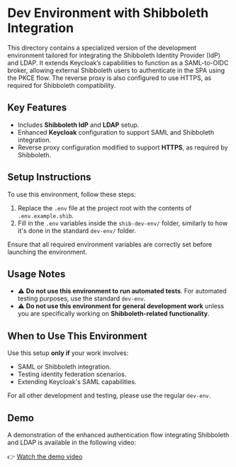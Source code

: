 # Dev Environment with Shibboleth Integration

This directory contains a specialized version of the development environment tailored for integrating the Shibboleth Identity Provider (IdP) and LDAP. It extends Keycloak’s capabilities to function as a SAML-to-OIDC broker, allowing external Shibboleth users to authenticate in the SPA using the PKCE flow. The reverse proxy is also configured to use HTTPS, as required for Shibboleth compatibility.

## Key Features

- Includes **Shibboleth IdP** and **LDAP** setup.
- Enhanced **Keycloak** configuration to support SAML and Shibboleth integration.
- Reverse proxy configuration modified to support **HTTPS**, as required by Shibboleth.

## Setup Instructions

To use this environment, follow these steps:

1. Replace the `.env` file at the project root with the contents of `.env.example.shib`.
2. Fill in the `.env` variables inside the `shib-dev-env/` folder, similarly to how it's done in the standard `dev-env/` folder.

Ensure that all required environment variables are correctly set before launching the environment.

## Usage Notes

- ⚠️ **Do not use this environment to run automated tests**. For automated testing purposes, use the standard `dev-env`.
- ⚠️ **Do not use this environment for general development work** unless you are specifically working on **Shibboleth-related functionality**.

## When to Use This Environment

Use this setup **only if** your work involves:

- SAML or Shibboleth integration.
- Testing identity federation scenarios.
- Extending Keycloak's SAML capabilities.

For all other development and testing, please use the regular `dev-env`.

## Demo

A demonstration of the enhanced authentication flow integrating Shibboleth and LDAP is available in the following video:

👉 [Watch the demo video](https://github.com/user-attachments/assets/4e700593-2356-472e-843d-4e2775ff7314)
